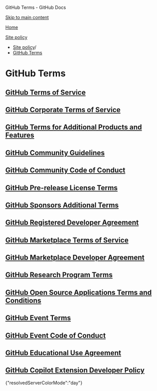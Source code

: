 GitHub Terms - GitHub Docs

[Skip to main content](#main-content)

[Home](/ko)

[Site policy](/ko/site-policy)

* [Site policy](/ko/site-policy)/
* [GitHub Terms](/ko/site-policy/github-terms)

GitHub Terms
==========

[GitHub Terms of Service](/ko/site-policy/github-terms/github-terms-of-service)
----------

[GitHub Corporate Terms of Service](/ko/site-policy/github-terms/github-corporate-terms-of-service)
----------

[GitHub Terms for Additional Products and Features](/ko/site-policy/github-terms/github-terms-for-additional-products-and-features)
----------

[GitHub Community Guidelines](/ko/site-policy/github-terms/github-community-guidelines)
----------

[GitHub Community Code of Conduct](/ko/site-policy/github-terms/github-community-code-of-conduct)
----------

[GitHub Pre-release License Terms](/ko/site-policy/github-terms/github-pre-release-license-terms)
----------

[GitHub Sponsors Additional Terms](/ko/site-policy/github-terms/github-sponsors-additional-terms)
----------

[GitHub Registered Developer Agreement](/ko/site-policy/github-terms/github-registered-developer-agreement)
----------

[GitHub Marketplace Terms of Service](/ko/site-policy/github-terms/github-marketplace-terms-of-service)
----------

[GitHub Marketplace Developer Agreement](/ko/site-policy/github-terms/github-marketplace-developer-agreement)
----------

[GitHub Research Program Terms](/ko/site-policy/github-terms/github-research-program-terms)
----------

[GitHub Open Source Applications Terms and Conditions](/ko/site-policy/github-terms/github-open-source-applications-terms-and-conditions)
----------

[GitHub Event Terms](/ko/site-policy/github-terms/github-event-terms)
----------

[GitHub Event Code of Conduct](/ko/site-policy/github-terms/github-event-code-of-conduct)
----------

[GitHub Educational Use Agreement](/ko/site-policy/github-terms/github-educational-use-agreement)
----------

[GitHub Copilot Extension Developer Policy](/ko/site-policy/github-terms/github-copilot-extension-developer-policy)
----------

{"resolvedServerColorMode":"day"}
